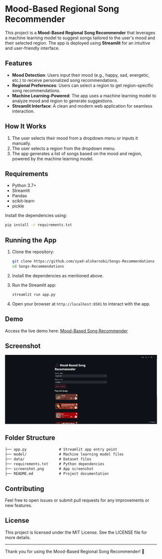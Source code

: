 # Mood-Based Regional Song Recommender

This project is a **Mood-Based Regional Song Recommender** that leverages a machine learning model to suggest songs tailored to the user's mood and their selected region. The app is deployed using **Streamlit** for an intuitive and user-friendly interface.

## Features

- **Mood Detection**: Users input their mood (e.g., happy, sad, energetic, etc.) to receive personalized song recommendations.
- **Regional Preferences**: Users can select a region to get region-specific song recommendations.
- **Machine Learning-Powered**: The app uses a machine learning model to analyze mood and region to generate suggestions.
- **Streamlit Interface**: A clean and modern web application for seamless interaction.

## How It Works
1. The user selects their mood from a dropdown menu or inputs it manually.
2. The user selects a region from the dropdown menu.
3. The app generates a list of songs based on the mood and region, powered by the machine learning model.

## Requirements

- Python 3.7+
- Streamlit
- Pandas
- scikit-learn
- pickle

Install the dependencies using:
```bash
pip install -r requirements.txt
```

## Running the App

1. Clone the repository:
   ```bash
   git clone https://github.com/zyad-alsharnobi/Songs-Recommendations
   cd Songs-Recommendations
   ```

2. Install the dependencies as mentioned above.

3. Run the Streamlit app:
   ```bash
   streamlit run app.py
   ```

4. Open your browser at `http://localhost:8501` to interact with the app.

## Demo

Access the live demo here: [Mood-Based Song Recommender](https://songs-recommendations.streamlit.app/)

## Screenshot

![App Screenshot](Screenshot.png)

## Folder Structure
```
├── app.py               # Streamlit app entry point
├── model/               # Machine learning model files
├── data/                # Dataset files
├── requirements.txt     # Python dependencies
├── screenshot.png       # App screenshot
├── README.md            # Project documentation
```

## Contributing

Feel free to open issues or submit pull requests for any improvements or new features.

## License

This project is licensed under the MIT License. See the LICENSE file for more details.

---
Thank you for using the Mood-Based Regional Song Recommender! 🎵

